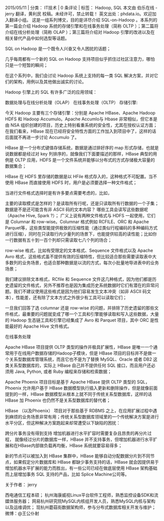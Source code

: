 2015/05/11 | 分类： IT技术 | 0 条评论 | 标签： Hadoop, SQL
本文由 伯乐在线 - jerry 翻译，黄利民 校稿。未经许可，禁止转载！
英文出处：phdata.io。欢迎加入翻译小组。
这是一组系列博文，目的是详尽介绍 SQL-on-Hadoop 。本系列的第一篇会介绍 Hadoop 系统的存储引擎和在线事务处理（简称 OLTP ）；第二篇将介绍在线分析处理（简称 OLAP ）；第三篇将介绍对 Hadoop 引擎的改进以及在相关替代产品中如何选型等话题。

SQL on Hadoop 是一个既令人兴奋又令人困扰的话题；

几乎每周都有一个新的 SQL on Hadoop 支持项目似乎抓住过社区注意力，哪怕只是一个短暂的瞬间；

在这个系列中，我们会讨论 Hadoop 系统上支持的每一类 SQL 解决方案，并对它们的架构，用例以及其他做出诚实的讨论。

Hadoop 引擎上的 SQL 有许多广泛的应用领域：

数据处理与在线分析处理（OLAP）
在线事务处理（OLTP）
存储引擎:

今天 Hadoop 主要有三个存储引擎：分别是 Apache HBase、Apache Hadoop HDFS 和 Hadoop Accumulo。Apache Accumlo与 Hbase 非常相似，但它本是由 NSA 组织创建的项目，历史上特别看重系统的安全性，尤其在授权认证方面；在我们看来，HBase 现在已经将安全特性方面的工作加入到项目中了，这样的话后面就不再进一步讨论 Accumulo 了。

HBase 是一个分布式键值存储系统，数据是通过排好序的 map 形式存储，也就是说数据都是经过对 key 列排序的，就像我们下面要描述的那样，HBase 典型的用例是 OLTP 应用，HDFS 是一个文件系统并能够以分布式的方式存储极大容量的数据集合；

HBase 在 HDFS 里存储的数据是以 HFile 格式存入的，这种格式不可配置。当不使用 HBase 而直接使用 HDFS 时，用户是必须要选择一种文件格式；

当进行文件格式选择时是有许多要点需要考虑的，比如，

主要的读取模式是怎样的？是读取所有行呢，还是只读取所有行数据的一个子集；
数据是不是还可能含有非 ASCII 码的文本内容？
哪些工具会读写这些数据呢（Apache Hive,  Spark ?）；
广义上说有两种文件格式与 HDFS 一起使用，它们是 Columnar 和 row-wise。Columnar 格式例如 RCFILE、ORC 和 Apache Parquet等，这些类型能提供极致的压缩性能（通过类似行程编码的多种编码方式进行压缩），同时在只读取行内少量列的场景下，也能提供较高的读性能；比如你一行数据有五十到一百个列却只需读取七八个列的场合；

row-wise 格式，比如有受限定的文本格式、Sequence 文件格式以及 Apache Avro 格式，这些格式虽不提供有效的压缩特性，但比较适合那些需要读取表中大多数列的业务场景，也适合那种数据是以流的方式，每次小批量地导进表中的业务场景；

我们建议排除文本格式，RCfile 和 Sequence 文件这几种格式，因为他们都是历史遗留的文件格式，另外不推荐也是因为集成历史系统数据时它们有潜在的异常问题。我们不建议使用这些格式是因为他们容易发生文本冲突（如非 ASCII 码文本），性能差，还有除了文本方式之外很少有工具可以读取它们；

一旦我们回答了选 columnar 还是 row-wise 的问题，并排除了历史遗留的那些文件格式，最重要的问题就变成了哪一个工具和引擎能够读取和写入这些数据，大量的 Hadoop 生态链工具和引擎已经集成了 Avro 和 Parquet 项目，其中 ORC 是性能最好的 Apache Hive 文件格式。

在线事务处理

Apache HBase 项目提供 OLTP 类型的操作并极具扩展性，HBase 是唯一一个通常用于在线用户数据存储的Hadoop子模块，但是 HBase 项目的目标并不是做一个关系型数据库管理系统，而且它也不是为了替换 MySQL、Oracle 或者 DB2 这类关系型数据库的，实际上 HBase 自己并不提供任何 SQL 接口，而且用户还必须用 Java, Python, 或者 Ruby 编程来存储和检索数据；

Apache Phoenix 项目目标是基于 Apache HBase 提供 OLTP 类型的 SQL，Phoenix 允许用户基于 HBase 数据模型执行插入更新和删除操作，但是就像前面提到的一样，HBase 数据模型从根本上就不同于传统关系型数据库，这样的话 HBase 加 Phoenix 也仍然不是关系型数据库的替代者；

HBase （以及Phoenix） 项目对于那些基于 RDBMS 之上，在应用扩展过程中遇到麻烦的业务场景非常有用；传统关系型数据库领域里的一个传统解决方案是进行水平分区，但这种解决方案跑起来却常遭受以下缺陷的困扰：

跨分片事务没有得到支持
增加机器进行水平扩容时需要复杂且昂贵的再分片过程，
就像经过分片的数据库一样，HBase 并不支持事务，但增加机器进行水平扩展和在HBase内部做负载再均衡，HBase 系统就要容易得多；

新的节点可以被加入到 HBase 集群中，HBase 能够自动分配数据分片到不同节点，如果假定分片数据库和 HBase 都缺少事务支持的话，HBase 就会因提供易于增加机器水平扩展的能力而胜出，有一些公司已经在做底层使用 HBase 架构基础而上层增加事务 SQL 支持的产品，比如 Splice Machine公司等。

关于作者： jerry

西电通信工程本硕； 杭州海康威视Linux平台软件工程师，熟悉监控设备SDK和流媒体服务器； 网易杭州研究院MySQL内核组开发人员，熟悉MySQL内核与架构以及运维调优； 现杭州蘑菇街数据架构师，参与分布式数据库相关开发与维护； 微博：@王公仆射